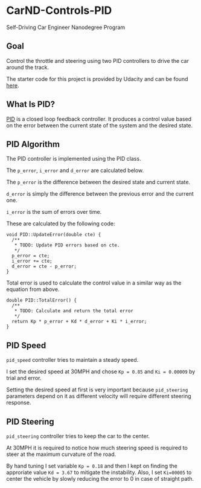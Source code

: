 # CarND-Controls-PID
Self-Driving Car Engineer Nanodegree Program

## Goal
Control the throttle and steering using two PID controllers to drive the car around the track.

The starter code for this project is provided by Udacity and can be found [here](https://github.com/udacity/CarND-PID-Control-Project).

## What Is PID?

[PID](https://en.wikipedia.org/wiki/PID_controller) is a closed loop feedback controller. It produces a control value based on the error between the current state of the system and the desired state.

## PID Algorithm
The PID controller is implemented using the PID class. 


The `p_error`, `i_error` and `d_error` are calculated below.

The `p_error` is the difference between the desired state and current state. 

`d_error` is simply the difference between the previous error and the current one.  

`i_error` is the sum of errors over time.

These are calculated by the following code:

```
void PID::UpdateError(double cte) {
  /**
   * TODO: Update PID errors based on cte.
   */
  p_error = cte;
  i_error += cte;
  d_error = cte - p_error;
}
```

Total error is used to calculate the control value in a similar way as the equation from above.

```
double PID::TotalError() {
  /**
   * TODO: Calculate and return the total error
   */
  return Kp * p_error + Kd * d_error + Ki * i_error;
}
```


## PID Speed

`pid_speed` controller tries to maintain a steady speed.

I set the desired speed at 30MPH and chose `Kp = 0.85` and `Ki = 0.00009` by trial and error.

Setting the desired speed at first is very important because `pid_steering` parameters depend on it as different velocity will require different steering response.

## PID Steering
`pid_steering` controller tries to keep the car to the center.

At 30MPH it is required to notice how much steering speed is required to steer at the maximum curvature of the road.

By hand tuning I set variable `Kp = 0.18` and then I kept on finding the approriate value `Kd = 3.67` to mitigate the instability.
Also, I set `Ki=00005` to center the vehicle by slowly reducing the error to 0 in case of straight path.
